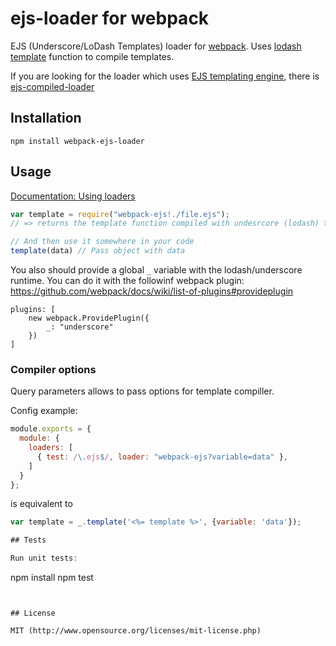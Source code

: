 # ejs-loader for webpack

EJS (Underscore/LoDash Templates) loader for [webpack](http://webpack.github.io/). Uses [lodash template](http://lodash.com/docs#template) function to compile templates.

If you are looking for the loader which uses [EJS templating engine](https://github.com/tj/ejs), there is [ejs-compiled-loader](https://github.com/bazilio91/ejs-compiled-loader)

## Installation

`npm install webpack-ejs-loader`

## Usage

[Documentation: Using loaders](http://webpack.github.io/docs/using-loaders.html)

``` javascript
var template = require("webpack-ejs!./file.ejs");
// => returns the template function compiled with undesrcore (lodash) templating engine.

// And then use it somewhere in your code
template(data) // Pass object with data
```

You also should provide a global `_` variable with the lodash/underscore runtime. You can do it with the followinf webpack plugin: https://github.com/webpack/docs/wiki/list-of-plugins#provideplugin

```
plugins: [
    new webpack.ProvidePlugin({
        _: "underscore"
    })
]
```

### Compiler options
Query parameters allows to pass options for template compiller.

Config example:
``` js
module.exports = {
  module: {
    loaders: [
      { test: /\.ejs$/, loader: "webpack-ejs?variable=data" },
    ]
  }
};
```
is equivalent to
``` js
var template = _.template('<%= template %>', {variable: 'data'}); 

## Tests

Run unit tests:

```
  npm install
  npm test
```


## License

MIT (http://www.opensource.org/licenses/mit-license.php)



